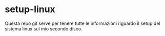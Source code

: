 # setup-linux

Questa repo git serve per tenere tutte le informazioni riguardo il setup del sistema linux sul mio secondo disco.
